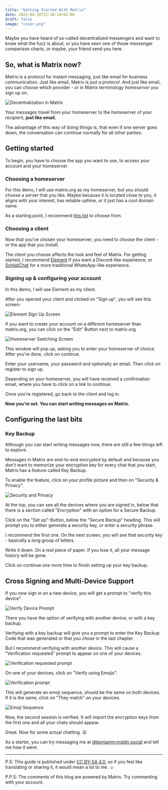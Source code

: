 ```yaml
---
title: "Getting Started With Matrix"
date: 2022-04-10T22:30:14+02:00
draft: false
image: "cover.png"
---
```

Maybe you have heard of so-called decentralized messengers and want to know what the fuzz is about, or you have seen one of those messenger comparison charts, or maybe, your friend send you here.

## So, what is Matrix now?
Matrix is a protocol for instant messaging, just like email for business communication.
Just like email, Matrix is *just a protocol*. And just like email, you can choose which provider - or in Matrix terminology *homeserver* you sign up on.

![Decentralization in Matrix](https://darkshark9k.netlify.app/p/getting-started-with-matrix/librewolf_2Cocyga7RZ.gif)

Your messages travel from your homeserver to the homeserver of your recipient, **just like email.**

The advantage of this way of doing things is, that even if one server goes down, the conversation can continue normally for all other parties.

## Getting started
To begin, you have to choose the app you want to use, to access your account and your homeserver.

### Choosing a homeserver
For this demo, I will use matrix.org as my homeserver, but you should choose a server that you like.
Maybe because it is located close to you, it aligns with your interest, has reliable uptime, or it just has a cool domain name.

As a starting point, I recommend [this list](https://joinmatrix.org/servers/) to choose from.

### Choosing a client
Now that you've chosen your homeserver, you need to choose the client - or the app that you install.

The client you choose affects the look and feel of Matrix.
For getting started, I recommend [Element](https://element.io/getting-started) if you want a Discord-like experience, or [SchildiChat](https://schildi.chat/) for a more traditional WhatsApp-like experience.

### Signing up & configuring your account
In this demo, I will use Element as my client.

After you opened your client and clicked on "Sign up", you will see this screen:

![Element Sign Up Screen](librewolf_qhgpU8PuHx.jpg)
  
If you want to create your account on a different homeserver than matrix.org, you can click on the "Edit" Button next to matrix.org.

![Homeserver Switching Screen](librewolf_UpdnYoQZwI.png)

This window will pop up, asking you to enter your homeserver of choice. After you're done, click on continue.

Enter your username, your password and optionally an email. Then click on register to sign up.

Depending on your homeserver, you will have received a confirmation email, where you have to click on a link to continue.

Once you're registered, go back to the client and log in.

**Now you're set. You can start writing messages on Matrix.**

## Configuring the last bits
### Key Backup
Although you can start writing messages now, there are still a few things left to explore.

Messages in Matrix are end-to-end encrypted by default and because you don't want to memorize your encryption key for every chat that you start, Matrix has a feature called Key Backup.

To enable the feature, click on your profile picture and then on "Security & Privacy".

![Security and Privacy](librewolf_Mwv0vkAjFp.png)

At the top, you can see all the devices where you are signed in, below that there is a section called "Encryption" with an option for a Secure Backup.

Click on the "Set up"-Button, below the "Secure Backup" heading.
This will prompt you to either generate a security key, or enter a security phrase.

I recommend the first one. 
On the next screen, you will see that security key - basically a long group of letters.

Write it down. On a *real* piece of paper. If you lose it, all your message history will be gone.

Click on continue one more time to finish setting up your key backup.

## Cross Signing and Multi-Device Support
If you now sign in on a new device, you will get a prompt to "verify this device".

![Verify Device Prompt](librewolf_3b83yss4ib.png)

There you have the option of verifying with another device, or with a key backup.

Verifying with a key backup will give you a prompt to enter the Key Backup Code that was generated or that you chose in the last chapter.

But I recommend verifying with another device. This will cause a "Verification requested" prompt to appear on one of your devices.

![Verification requested prompt](librewolf_wbiIKloNLP.png)
 
On one of your devices, click on "Verify using Emojis".

![Verification prompt](msedge_oHZUiHI4Mx.png)

This will generate an emoji sequence, should be the same on both devices. If it is the same, click on "They match" on your devices.

![Emoji Sequence](msedge_OSrJM5OIbi.png)

Now, the second session is verified. It will import the encryption keys from the first one and all your chats should appear.

Great. Now for some actual chatting. 😛

As a starter, you can try messaging me at [@benjamin:mstdn.social](https://matrix.to/#/@benjamin:mstdn.social) and tell me how it went.

* * *

P.S: This guide is published under [CC BY-SA 4.0](https://creativecommons.org/licenses/by-sa/4.0/), so if you feel like translating or sharing it, it would mean a lot to me. ☺

P.P.S: The comments of this blog are powered by Matrix. Try commenting with your account.